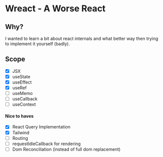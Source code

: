 # Wreact - A Worse React

## Why?

I wanted to learn a bit about react internals and what better way 
then trying to implement it yourself (badly).

## Scope

- [x] JSX
- [x] useState
- [x] useEffect
- [x] useRef
- [ ] useMemo
- [ ] useCallback
- [ ] useContext

#### Nice to haves

- [x] React Query Implementation
- [x] Tailwind
- [ ] Routing
- [ ] requestIdleCallback for rendering
- [ ] Dom Reconciliation (instead of full dom replacement)
